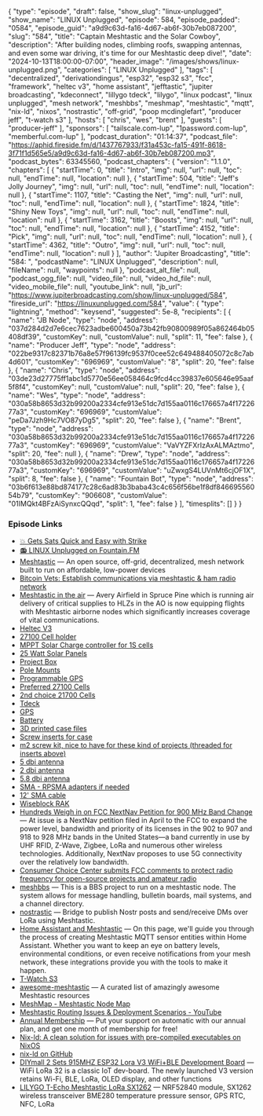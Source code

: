 {
  "type": "episode",
  "draft": false,
  "show_slug": "linux-unplugged",
  "show_name": "LINUX Unplugged",
  "episode": 584,
  "episode_padded": "0584",
  "episode_guid": "a9d9c63d-fa16-4d67-ab6f-30b7eb087200",
  "slug": "584",
  "title": "Captain Meshtastic and the Solar Cowboy",
  "description": "After building nodes, climbing roofs, swapping antennas, and even some war driving, it's time for our Meshtastic deep dive!",
  "date": "2024-10-13T18:00:00-07:00",
  "header_image": "/images/shows/linux-unplugged.png",
  "categories": [
    "LINUX Unplugged"
  ],
  "tags": [
    "decentralized",
    "derivationdingus",
    "esp32",
    "esp32 s3",
    "fcc",
    "framework",
    "heltec v3",
    "home assistant",
    "jefftastic",
    "jupiter broadcasting",
    "kdeconnect",
    "lillygo tdeck",
    "lilygo",
    "linux podcast",
    "linux unplugged",
    "mesh network",
    "meshbbs",
    "meshmap",
    "meshtastic",
    "mqtt",
    "nix-ld",
    "nixos",
    "nostrastic",
    "off-grid",
    "poop mcdinglefart",
    "producer jeff",
    "t-watch s3"
  ],
  "hosts": [
    "chris",
    "wes",
    "brent"
  ],
  "guests": [
    "producer-jeff"
  ],
  "sponsors": [
    "tailscale.com-lup",
    "1password.com-lup",
    "memberful.com-lup"
  ],
  "podcast_duration": "01:14:37",
  "podcast_file": "https://aphid.fireside.fm/d/1437767933/f31a453c-fa15-491f-8618-3f71f1d565e5/a9d9c63d-fa16-4d67-ab6f-30b7eb087200.mp3",
  "podcast_bytes": 63345560,
  "podcast_chapters": {
    "version": "1.1.0",
    "chapters": [
      {
        "startTime": 0,
        "title": "Intro",
        "img": null,
        "url": null,
        "toc": null,
        "endTime": null,
        "location": null
      },
      {
        "startTime": 504,
        "title": "Jeff's Jolly Journey",
        "img": null,
        "url": null,
        "toc": null,
        "endTime": null,
        "location": null
      },
      {
        "startTime": 1107,
        "title": "Casting the Net",
        "img": null,
        "url": null,
        "toc": null,
        "endTime": null,
        "location": null
      },
      {
        "startTime": 1824,
        "title": "Shiny New Toys",
        "img": null,
        "url": null,
        "toc": null,
        "endTime": null,
        "location": null
      },
      {
        "startTime": 3162,
        "title": "Boosts",
        "img": null,
        "url": null,
        "toc": null,
        "endTime": null,
        "location": null
      },
      {
        "startTime": 4152,
        "title": "Pick",
        "img": null,
        "url": null,
        "toc": null,
        "endTime": null,
        "location": null
      },
      {
        "startTime": 4362,
        "title": "Outro",
        "img": null,
        "url": null,
        "toc": null,
        "endTime": null,
        "location": null
      }
    ],
    "author": "Jupiter Broadcasting",
    "title": "584: ",
    "podcastName": "LINUX Unplugged",
    "description": null,
    "fileName": null,
    "waypoints": null
  },
  "podcast_alt_file": null,
  "podcast_ogg_file": null,
  "video_file": null,
  "video_hd_file": null,
  "video_mobile_file": null,
  "youtube_link": null,
  "jb_url": "https://www.jupiterbroadcasting.com/show/linux-unplugged/584",
  "fireside_url": "https://linuxunplugged.com/584",
  "value": {
    "type": "lightning",
    "method": "keysend",
    "suggested": 5e-8,
    "recipients": [
      {
        "name": "JB Node",
        "type": "node",
        "address": "037d284d2d7e6cec7623adbe600450a73b42fb90800989f05a862464b05408df39",
        "customKey": null,
        "customValue": null,
        "split": 11,
        "fee": false
      },
      {
        "name": "Producer Jeff",
        "type": "node",
        "address": "022be9317c82371b76a8e57f96139fc9537f0cee52c649488405072c8c7ab4d601",
        "customKey": "696969",
        "customValue": "8",
        "split": 20,
        "fee": false
      },
      {
        "name": "Chris",
        "type": "node",
        "address": "03de23d27775ff1abc1d5770e56ee058464c9fcd4cc39837e605646e95aaf5f8f4",
        "customKey": null,
        "customValue": null,
        "split": 20,
        "fee": false
      },
      {
        "name": "Wes",
        "type": "node",
        "address": "030a58b8653d32b99200a2334cfe913e51dc7d155aa0116c176657a4f1722677a3",
        "customKey": "696969",
        "customValue": "peDa7Jzh9Hc7VO87yDg5",
        "split": 20,
        "fee": false
      },
      {
        "name": "Brent",
        "type": "node",
        "address": "030a58b8653d32b99200a2334cfe913e51dc7d155aa0116c176657a4f1722677a3",
        "customKey": "696969",
        "customValue": "VaVYZFXrIzAxALMAztmo",
        "split": 20,
        "fee": null
      },
      {
        "name": "Drew",
        "type": "node",
        "address": "030a58b8653d32b99200a2334cfe913e51dc7d155aa0116c176657a4f1722677a3",
        "customKey": "696969",
        "customValue": "uZwxgS4LUVnMt6cjOF1X",
        "split": 8,
        "fee": false
      },
      {
        "name": "Fountain Bot",
        "type": "node",
        "address": "03b6f613e88bd874177c28c6ad83b3baba43c4c656f56be1f8df84669556054b79",
        "customKey": "906608",
        "customValue": "01IMQkt4BFzAiSynxcQQqd",
        "split": 1,
        "fee": false
      }
    ],
    "timesplits": []
  }
}


### Episode Links

* [💥 Gets Sats Quick and Easy with Strike](https://strike.me/ "💥 Gets Sats Quick and Easy with Strike")
* [📻 LINUX Unplugged on Fountain.FM](https://www.fountain.fm/show/dWiuBeqpDSM86AwXRXov "📻 LINUX Unplugged  on Fountain.FM")
* [Meshtastic](https://meshtastic.org/ "Meshtastic") — An open source, off-grid, decentralized, mesh network built to run on affordable, low-power devices
* [Bitcoin Vets: Establish communications via meshtastic & ham radio network](https://x.com/bitcoinveterans/status/1842610930321940886 "Bitcoin Vets: Establish communications via meshtastic &amp; ham radio network")
* [Meshtastic in the air](https://x.com/bitcoinveterans/status/1843489584916914317 "Meshtastic in the air") — Avery Airfield in Spruce Pine which is running air delivery of critical supplies to HLZs in the AO is now equipping flights with Meshtastic airborne nodes which significantly increases coverage of vital communications.
* [Heltec V3](https://heltec.org/project/wifi-lora-32-v3/ "Heltec V3")
* [27100 Cell holder](https://www.amazon.com/dp/B0BSC8HLB9 "27100 Cell holder")
* [MPPT Solar Charge controller for 1S cells](https://www.amazon.com/dp/B0D8PN96HV "MPPT Solar Charge controller for 1S cells")
* [25 Watt Solar Panels](https://www.amazon.com/dp/B0CS35FQVH "25 Watt Solar Panels")
* [Project Box](https://www.amazon.com/dp/B0B2RH6Y9G "Project Box")
* [Pole Mounts](https://www.amazon.com/dp/B095CS9XJR "Pole Mounts")
* [Programmable GPS](https://www.amazon.com/dp/B0CWL6QZN8 "Programmable GPS")
* [Preferred 27100 Cells](https://www.18650batterystore.com/products/samsung-50s-21700-5000mah-25a-battery "Preferred 27100 Cells")
* [2nd choice 21700 Cells](https://alofthobbies.com/products/molicel-inr-21700-p42a-4200mah-li-ion-flat-top-battery "2nd choice 21700 Cells")
* [Tdeck](https://www.lilygo.cc/products/t-deck "Tdeck")
* [GPS](https://www.amazon.com/gp/aw/d/B0CHFT6K9M "GPS")
* [Battery](https://www.amazon.com/gp/aw/d/B089YB47F1 "Battery")
* [3D printed case files](https://www.printables.com/model/741124-alley-chat-td1-lilygo-t-deck-case-by-alley-cat#preview:file-qlir9 "3D printed case files")
* [Screw inserts for case](https://www.amazon.com/gp/aw/d/B0CTCSTDNH "Screw inserts for case")
* [m2 screw kit, nice to have for these kind of projects (threaded for inserts above)](https://www.amazon.com/gp/aw/d/B0CS9YSYP3 "m2 screw kit, nice to have for these kind of projects \(threaded for inserts above\)")
* [5 dbi antenna](https://www.amazon.com/gp/aw/d/B0CY232Y7W "5 dbi antenna")
* [2 dbi antenna](https://www.amazon.com/gp/aw/d/B086ZG5WBR "2 dbi antenna")
* [5.8 dbi antenna](https://store.rokland.com/collections/all-helium-antennnas/products/5-8-dbi-n-male-omni-outdoor-915-mhz-antenna-large-profile-32-height-for-helium-rak-miner-2-nebra-indoor-bobcat "5.8 dbi antenna")
* [SMA - RPSMA adapters if needed](https://www.amazon.com/dp/B09DSZM85Q "SMA - RPSMA adapters if needed")
* [12' SMA cable](https://www.amazon.com/dp/B0C3LN4XKC "12&#x27; SMA cable")
* [Wiseblock RAK](https://www.rakwireless.com/en-us/products/wisblock "Wiseblock RAK")
* [Hundreds Weigh in on FCC NextNav Petition for 900 MHz Band Change](https://www.rfidjournal.com/news/hundreds-weigh-in-on-fcc-nextnav-petition-for-900-mhz-band-change/221647/ "Hundreds Weigh in on FCC NextNav Petition for 900 MHz Band Change") — At issue is a NextNav petition filed in April to the FCC to expand the power level, bandwidth and priority of its licenses in the 902 to 907 and 918 to 928 MHz bands in the United States—a band currently in use by UHF RFID, Z-Wave, Zigbee, LoRa and numerous other wireless technologies. Additionally, NextNav proposes to use 5G connectivity over the relatively low bandwidth.
* [Consumer Choice Center submits FCC comments to protect radio frequency for open-source projects and amateur radio](https://consumerchoicecenter.org/consumer-choice-center-submits-fcc-comments-to-protect-radio-frequency-for-open-source-projects-and-amateur-radio/ "Consumer Choice Center submits FCC comments to protect radio frequency for open-source projects and amateur radio")
* [meshbbs](https://github.com/joshbressers/meshbbs "meshbbs") — This is a BBS project to run on a meshtastic node. The system allows for message handling, bulletin boards, mail systems, and a channel directory.
* [nostrastic](https://github.com/quixotesystems/nostrastic "nostrastic") — Bridge to publish Nostr posts and send/receive DMs over LoRa using Meshtastic.
* [Home Assistant and Meshtastic](https://meshtastic.org/docs/software/integrations/mqtt/home-assistant/ "Home Assistant and Meshtastic") — On this page, we'll guide you through the process of creating Meshtastic MQTT sensor entities within Home Assistant. Whether you want to keep an eye on battery levels, environmental conditions, or even receive notifications from your mesh network, these integrations provide you with the tools to make it happen.
* [T-Watch S3](https://www.lilygo.cc/products/t-watch-s3 "T-Watch S3")
* [awesome-meshtastic](https://github.com/ShakataGaNai/awesome-meshtastic/ "awesome-meshtastic") — A curated list of amazingly awesome Meshtastic resources
* [MeshMap - Meshtastic Node Map](https://meshmap.net/ "MeshMap - Meshtastic Node Map")
* [Meshtastic Routing Issues & Deployment Scenarios - YouTube](https://www.youtube.com/watch?v=htjwtnjQkkE "Meshtastic Routing Issues &amp; Deployment Scenarios - YouTube")
* [Annual Membership](https://jupitersignal.memberful.com/checkout?plan=117630 "Annual Membership") — Put your support on automatic with our annual plan, and get one month of membership for free!
* [Nix-ld: A clean solution for issues with pre-compiled executables on NixOS](https://blog.thalheim.io/2022/12/31/nix-ld-a-clean-solution-for-issues-with-pre-compiled-executables-on-nixos/ "Nix-ld: A clean solution for issues with pre-compiled executables on NixOS")
* [nix-ld on GitHub](https://github.com/nix-community/nix-ld "nix-ld on GitHub")
* [DIYmall 2 Sets 915MHZ ESP32 Lora V3 WiFi+BLE Development Board](https://www.amazon.com/Assembled-0-96inch-Bluetooth-Development-Transceiver/dp/B08629526P "DIYmall 2 Sets 915MHZ ESP32 Lora V3 WiFi+BLE Development Board") — WiFi LoRa 32 is a classic IoT dev-board. The newly launched V3 version retains Wi-Fi, BLE, LoRa, OLED display, and other functions
* [LILYGO T-Echo Meshtastic LoRa SX1262](https://www.amazon.com/LILYGO-Wireless-Meshtastic-Development-NRF52840/dp/B0B658DZ9Z "LILYGO T-Echo Meshtastic LoRa SX1262") — NRF52840 module, SX1262 wireless transceiver BME280 temperature pressure sensor, GPS RTC, NFC, LoRa
